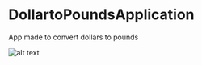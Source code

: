 # DollartoPoundsApplication
App made to convert dollars to pounds 


![alt text](https://i.imgur.com/5BDpQsG.jpg?1)  
